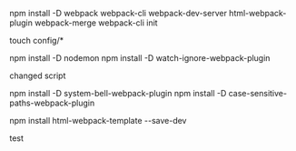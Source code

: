 npm install -D webpack webpack-cli webpack-dev-server html-webpack-plugin webpack-merge
webpack-cli init

touch config/\*

npm install -D nodemon
npm install -D watch-ignore-webpack-plugin

changed script

<!-- https://www.npmjs.com/package/npm-install-webpack-plugin -->

npm install -D system-bell-webpack-plugin
npm install -D case-sensitive-paths-webpack-plugin

npm install html-webpack-template --save-dev

test
